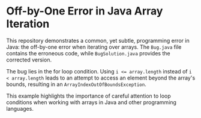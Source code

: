 # Off-by-One Error in Java Array Iteration

This repository demonstrates a common, yet subtle, programming error in Java: the off-by-one error when iterating over arrays. The `Bug.java` file contains the erroneous code, while `BugSolution.java` provides the corrected version.

The bug lies in the for loop condition.  Using `i <= array.length` instead of `i < array.length` leads to an attempt to access an element beyond the array's bounds, resulting in an `ArrayIndexOutOfBoundsException`.

This example highlights the importance of careful attention to loop conditions when working with arrays in Java and other programming languages.